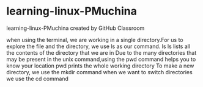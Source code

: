 # learning-linux-PMuchina
learning-linux-PMuchina created by GitHub Classroom


when using the terminal, we are working in a single directory.For us to explore the file and the directory, 
we use ls as our command.
ls
ls lists all the contents of the directory that we are in
Due to the many directories that may be present in the unix command,using the pwd command helps you to know your location
pwd prints the whole working directory
To make a new directory, we use the mkdir command
when we want to switch directories we use the cd command
